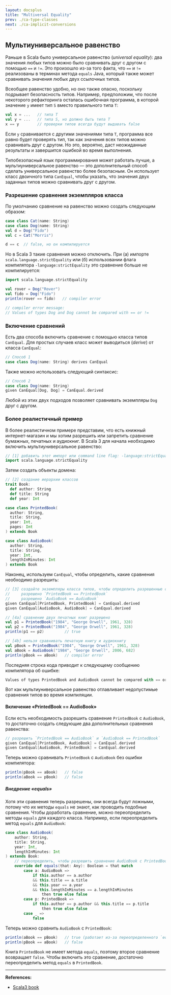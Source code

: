 ```yaml
---
layout: docsplus
title: "Multiversal Equality"
prev: ./ca-type-classes
next: ./ca-implicit-conversions
---
```


## Мультиуниверсальное равенство

Раньше в Scala было универсальное равенство (_universal equality_): 
два значения любых типов можно было сравнивать друг с другом с помощью `==` и `!=`. 
Это произошло из-за того факта, что `==` и `!=` реализованы в терминах метода `equals` Java, 
который также может сравнивать значения любых двух ссылочных типов.

Всеобщее равенство удобно, но оно также опасно, поскольку подрывает безопасность типов. 
Например, предположим, что после некоторого рефакторинга осталась ошибочная программа, 
в которой значение `y` имеет тип `S` вместо правильного типа `T`:

```scala
val x = ...   // типа T
val y = ...   // типа S, но должно быть типа T
x == y        // проверки типов всегда будут выдавать false
```

Если `y` сравнивается с другими значениями типа `T`, программа все равно будет проверять тип, 
так как значения всех типов можно сравнивать друг с другом. 
Но это, вероятно, даст неожиданные результаты и завершится ошибкой во время выполнения.

Типобезопасный язык программирования может работать лучше, 
а мультиуниверсальное равенство — это дополнительный способ сделать универсальное равенство более безопасным. 
Он использует класс двоичного типа `CanEqual`, чтобы указать, 
что значения двух заданных типов можно сравнивать друг с другом.


### Разрешение сравнения экземпляров класса

По умолчанию сравнение на равенство можно создать следующим образом:

```scala
case class Cat(name: String)
case class Dog(name: String)
val d = Dog("Fido")
val c = Cat("Morris")

d == c  // false, но он компилируется
```

Но в Scala 3 такие сравнения можно отключить. 
При (а) импорте `scala.language.strictEquality` 
или (б) использовании флага компилятора `-language:strictEquality` это сравнение больше не компилируется:

```scala
import scala.language.strictEquality

val rover = Dog("Rover")
val fido = Dog("Fido")
println(rover == fido)   // compiler error

// compiler error message:
// Values of types Dog and Dog cannot be compared with == or !=
```

### Включение сравнений

Есть два способа включить сравнение с помощью класса типов `CanEqual`. 
Для простых случаев класс может выводиться (_derive_) от класса `CanEqual`:

```scala
// Способ 1
case class Dog(name: String) derives CanEqual
```

Также можно использовать следующий синтаксис:

```scala
// Способ 2
case class Dog(name: String)
given CanEqual[Dog, Dog] = CanEqual.derived
```

Любой из этих двух подходов позволяет сравнивать экземпляры `Dog` друг с другом.


### Более реалистичный пример

В более реалистичном примере представим, что есть книжный интернет-магазин 
и мы хотим разрешить или запретить сравнение бумажных, печатных и аудиокниг. 
В Scala 3 для начала необходимо включить мультиуниверсальное равенство:

```scala
// [1] добавить этот импорт или command line flag: -language:strictEquality
import scala.language.strictEquality
```

Затем создать объекты домена:

```scala
// [2] создание иерархии классов
trait Book:
  def author: String
  def title: String
  def year: Int

case class PrintedBook(
  author: String,
  title: String,
  year: Int,
  pages: Int
) extends Book

case class AudioBook(
  author: String,
  title: String,
  year: Int,
  lengthInMinutes: Int
) extends Book
```

Наконец, используем `CanEqual`, чтобы определить, какие сравнения необходимо разрешить:

```scala
// [3] создайте экземпляры класса типов, чтобы определить разрешенные сравнения.
//     разрешено `PrintedBook == PrintedBook`
//     разрешено `AudioBook == AudioBook`
given CanEqual[PrintedBook, PrintedBook] = CanEqual.derived
given CanEqual[AudioBook, AudioBook] = CanEqual.derived

// [4a] сравнение двух печатных книг разрешено
val p1 = PrintedBook("1984", "George Orwell", 1961, 328)
val p2 = PrintedBook("1984", "George Orwell", 1961, 328)
println(p1 == p2)         // true

// [4b] нельзя сравнивать печатную книгу и аудиокнигу
val pBook = PrintedBook("1984", "George Orwell", 1961, 328)
val aBook = AudioBook("1984", "George Orwell", 2006, 682)
println(pBook == aBook)   // compiler error
```

Последняя строка кода приводит к следующему сообщению компилятора об ошибке:

```scala
Values of types PrintedBook and AudioBook cannot be compared with == or !=
```

Вот как мультиуниверсальное равенство отлавливает недопустимые сравнения типов во время компиляции.

#### Включение «PrintedBook == AudioBook»

Если есть необходимость разрешить сравнение `PrintedBook` с `AudioBook`, 
то достаточно создать следующие два дополнительных сравнения равенства:

```scala
// разрешить `PrintedBook == AudioBook` и `AudioBook == PrintedBook`
given CanEqual[PrintedBook, AudioBook] = CanEqual.derived
given CanEqual[AudioBook, PrintedBook] = CanEqual.derived
```

Теперь можно сравнивать `PrintedBook` с `AudioBook` без ошибки компилятора:

```scala
println(pBook == aBook)   // false
println(aBook == pBook)   // false
```

##### Внедрение «equals»

Хотя эти сравнения теперь разрешены, они всегда будут ложными, 
потому что их методы `equals` не знают, как проводить подобные сравнения. 
Чтобы доработать сравнение, можно переопределить методы `equals` для каждого класса. 
Например, если переопределить метод `equals` для `AudioBook`:

```scala
case class AudioBook(
    author: String,
    title: String,
    year: Int,
    lengthInMinutes: Int
) extends Book:
    // переопределить, чтобы разрешить сравнение AudioBook с PrintedBook
    override def equals(that: Any): Boolean = that match
        case a: AudioBook =>
            if this.author == a.author
            && this.title == a.title
            && this.year == a.year
            && this.lengthInMinutes == a.lengthInMinutes
                then true else false
        case p: PrintedBook =>
            if this.author == p.author && this.title == p.title
                then true else false
        case _ =>
            false
```

Теперь можно сравнить `AudioBook` с `PrintedBook`:

```scala
println(aBook == pBook)   // true (работает из-за переопределенного `equals` в `AudioBook`)
println(pBook == aBook)   // false
```

Книга `PrintedBook` не имеет метода `equals`, поэтому второе сравнение возвращает `false`. 
Чтобы включить это сравнение, достаточно переопределить метод `equals` в `PrintedBook`.


---

**References:**
- [Scala3 book](https://docs.scala-lang.org/scala3/book/ca-multiversal-equality.html)

